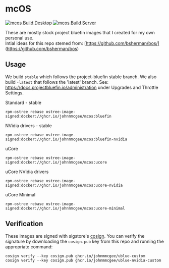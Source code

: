 # mcOS

[![mcos Build Desktop](https://github.com/johnmmcgee/mcos/actions/workflows/build-desktop.yml/badge.svg)](https://github.com/johnmmcgee/mcos/actions/workflows/build-desktop.yml)
[![mcos Build Server](https://github.com/johnmmcgee/mcos/actions/workflows/build-server.yml/badge.svg)](https://github.com/johnmmcgee/mcos/actions/workflows/build-server.yml)


These are mostly stock project bluefin images that I created for my own personal use.  
Intial ideas for this repo stemed from: 
[https://github.com/bsherman/bos/] (https://github.com/bsherman/bos)


## Usage

We build `stable` which follows the project-bluefin stable branch.  We also build `-latest` that follows the 'latest' branch. 
See: https://docs.projectbluefin.io/administration under Upgrades and Throttle Settings. 

  Standard - stable
  
    rpm-ostree rebase ostree-image-signed:docker://ghcr.io/johnmmcgee/mcos:bluefin

  NVidia drivers - stable
  
    rpm-ostree rebase ostree-image-signed:docker://ghcr.io/johnmmcgee/mcos:bluefin-nvidia

  uCore
  
    rpm-ostree rebase ostree-image-signed:docker://ghcr.io/johnmmcgee/mcos:ucore

  uCore NVidia drivers
  
    rpm-ostree rebase ostree-image-signed:docker://ghcr.io/johnmmcgee/mcos:ucore-nvidia

  uCore Minimal

    rpm-ostree rebase ostree-image-signed:docker://ghcr.io/johnmmcgee/mcos:ucore-minimal



## Verification

These images are signed with sigstore's [cosign](https://docs.sigstore.dev/cosign/overview/). You can verify the signature by downloading the `cosign.pub` key from this repo and running the appropriate command:

    cosign verify --key cosign.pub ghcr.io/johnmmcgee/ublue-custom
    cosign verify --key cosign.pub ghcr.io/johnmmcgee/ublue-nvidia-custom
